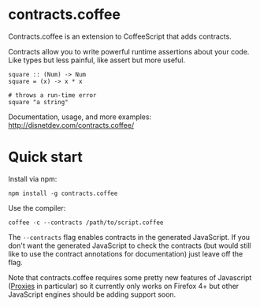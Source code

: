 contracts.coffee
================

Contracts.coffee is an extension to CoffeeScript that adds contracts.

Contracts allow you to write powerful runtime assertions about your code. 
Like types but less painful, like assert but more useful.

    square :: (Num) -> Num
    square = (x) -> x * x

    # throws a run-time error
    square "a string"   

Documentation, usage, and more examples: http://disnetdev.com/contracts.coffee/

Quick start
===========

Install via npm:

    npm install -g contracts.coffee

Use the compiler:

    coffee -c --contracts /path/to/script.coffee

The `--contracts` flag enables contracts in the generated JavaScript.
If you don't want the generated JavaScript to check the contracts (but would
still like to use the contract annotations for documentation) just leave off
the flag. 


Note that contracts.coffee requires some pretty new features of Javascript 
([Proxies](https://developer.mozilla.org/en/JavaScript/Reference/Global_Objects/Proxy) 
in particular) so it currently only works on Firefox 4+ but other JavaScript engines should
be adding support soon.

